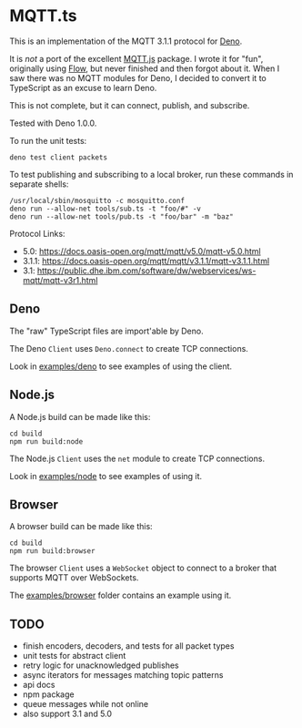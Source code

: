 # MQTT.ts

This is an implementation of the MQTT 3.1.1 protocol for [Deno](https://deno.land/).

It is _not_ a port of the excellent [MQTT.js](https://github.com/mqttjs/MQTT.js) package. I wrote it for "fun", originally using [Flow](https://flow.org/), but never finished and then forgot about it. When I saw there was no MQTT modules for Deno, I decided to convert it to TypeScript as an excuse to learn Deno.

This is not complete, but it can connect, publish, and subscribe.

Tested with Deno 1.0.0.

To run the unit tests:

```
deno test client packets
```

To test publishing and subscribing to a local broker, run these commands in separate shells:

```
/usr/local/sbin/mosquitto -c mosquitto.conf
deno run --allow-net tools/sub.ts -t "foo/#" -v
deno run --allow-net tools/pub.ts -t "foo/bar" -m "baz"
```

Protocol Links:

- 5.0: https://docs.oasis-open.org/mqtt/mqtt/v5.0/mqtt-v5.0.html
- 3.1.1: https://docs.oasis-open.org/mqtt/mqtt/v3.1.1/mqtt-v3.1.1.html
- 3.1: https://public.dhe.ibm.com/software/dw/webservices/ws-mqtt/mqtt-v3r1.html

## Deno

The "raw" TypeScript files are import'able by Deno.

The Deno `Client` uses `Deno.connect` to create TCP connections.

Look in [examples/deno](examples/deno) to see examples of using the client.

## Node.js

A Node.js build can be made like this:

```
cd build
npm run build:node
```

The Node.js `Client` uses the `net` module to create TCP connections.

Look in [examples/node](examples/node) to see examples of using it.

## Browser

A browser build can be made like this:

```
cd build
npm run build:browser
```

The browser `Client` uses a `WebSocket` object to connect to a broker that supports MQTT over WebSockets.

The [examples/browser](examples/browser) folder contains an example using it.

## TODO

- finish encoders, decoders, and tests for all packet types
- unit tests for abstract client
- retry logic for unacknowledged publishes
- async iterators for messages matching topic patterns
- api docs
- npm package
- queue messages while not online
- also support 3.1 and 5.0
